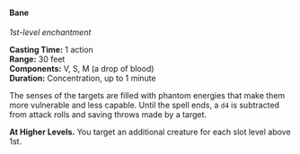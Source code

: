 #### Bane
<!-- TODO Check and tag this spell -->
<!-- markdownlint-disable-next-line no-emphasis-as-heading -->
_1st-level enchantment_

**Casting Time:** 1 action \
**Range:** 30 feet \
**Components:** V, S, M (a drop of blood) \
**Duration:** Concentration, up to 1 minute

The senses of the targets are filled with phantom energies that make them more vulnerable and less capable.
Until the spell ends, a `d4` is subtracted from attack rolls and saving throws made by a target.

**At Higher Levels.**
You target an additional creature for each slot level above 1st.
